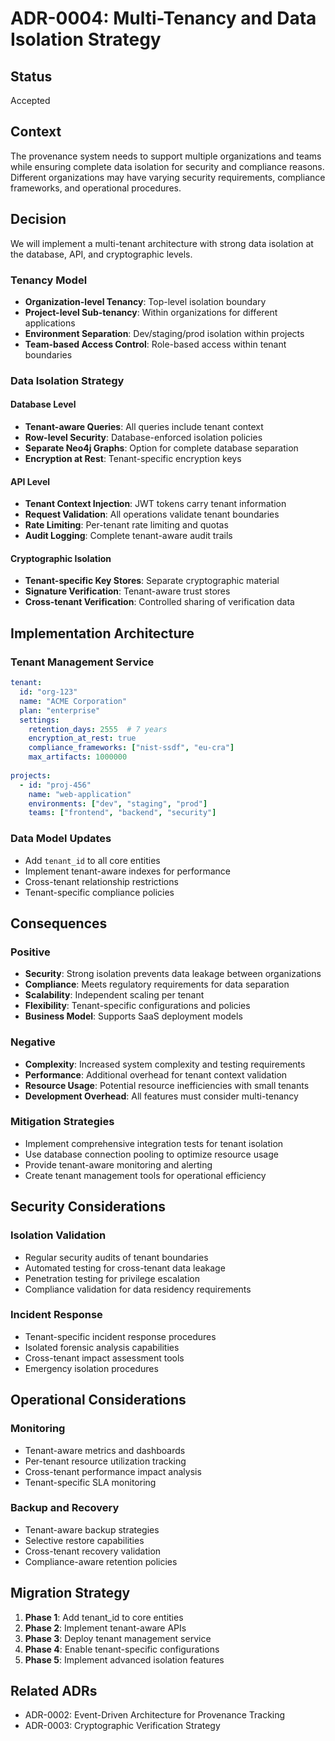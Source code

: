# ADR-0004: Multi-Tenancy and Data Isolation Strategy

## Status
Accepted

## Context
The provenance system needs to support multiple organizations and teams while ensuring complete data isolation for security and compliance reasons. Different organizations may have varying security requirements, compliance frameworks, and operational procedures.

## Decision
We will implement a multi-tenant architecture with strong data isolation at the database, API, and cryptographic levels.

### Tenancy Model
- **Organization-level Tenancy**: Top-level isolation boundary
- **Project-level Sub-tenancy**: Within organizations for different applications
- **Environment Separation**: Dev/staging/prod isolation within projects
- **Team-based Access Control**: Role-based access within tenant boundaries

### Data Isolation Strategy

#### Database Level
- **Tenant-aware Queries**: All queries include tenant context
- **Row-level Security**: Database-enforced isolation policies
- **Separate Neo4j Graphs**: Option for complete database separation
- **Encryption at Rest**: Tenant-specific encryption keys

#### API Level
- **Tenant Context Injection**: JWT tokens carry tenant information
- **Request Validation**: All operations validate tenant boundaries
- **Rate Limiting**: Per-tenant rate limiting and quotas
- **Audit Logging**: Complete tenant-aware audit trails

#### Cryptographic Isolation
- **Tenant-specific Key Stores**: Separate cryptographic material
- **Signature Verification**: Tenant-aware trust stores
- **Cross-tenant Verification**: Controlled sharing of verification data

## Implementation Architecture

### Tenant Management Service
```yaml
tenant:
  id: "org-123"
  name: "ACME Corporation"
  plan: "enterprise"
  settings:
    retention_days: 2555  # 7 years
    encryption_at_rest: true
    compliance_frameworks: ["nist-ssdf", "eu-cra"]
    max_artifacts: 1000000
  
projects:
  - id: "proj-456"
    name: "web-application"
    environments: ["dev", "staging", "prod"]
    teams: ["frontend", "backend", "security"]
```

### Data Model Updates
- Add `tenant_id` to all core entities
- Implement tenant-aware indexes for performance
- Cross-tenant relationship restrictions
- Tenant-specific compliance policies

## Consequences

### Positive
- **Security**: Strong isolation prevents data leakage between organizations
- **Compliance**: Meets regulatory requirements for data separation
- **Scalability**: Independent scaling per tenant
- **Flexibility**: Tenant-specific configurations and policies
- **Business Model**: Supports SaaS deployment models

### Negative
- **Complexity**: Increased system complexity and testing requirements
- **Performance**: Additional overhead for tenant context validation
- **Resource Usage**: Potential resource inefficiencies with small tenants
- **Development Overhead**: All features must consider multi-tenancy

### Mitigation Strategies
- Implement comprehensive integration tests for tenant isolation
- Use database connection pooling to optimize resource usage
- Provide tenant-aware monitoring and alerting
- Create tenant management tools for operational efficiency

## Security Considerations

### Isolation Validation
- Regular security audits of tenant boundaries
- Automated testing for cross-tenant data leakage
- Penetration testing for privilege escalation
- Compliance validation for data residency requirements

### Incident Response
- Tenant-specific incident response procedures
- Isolated forensic analysis capabilities
- Cross-tenant impact assessment tools
- Emergency isolation procedures

## Operational Considerations

### Monitoring
- Tenant-aware metrics and dashboards
- Per-tenant resource utilization tracking
- Cross-tenant performance impact analysis
- Tenant-specific SLA monitoring

### Backup and Recovery
- Tenant-aware backup strategies
- Selective restore capabilities
- Cross-tenant recovery validation
- Compliance-aware retention policies

## Migration Strategy
1. **Phase 1**: Add tenant_id to core entities
2. **Phase 2**: Implement tenant-aware APIs
3. **Phase 3**: Deploy tenant management service
4. **Phase 4**: Enable tenant-specific configurations
5. **Phase 5**: Implement advanced isolation features

## Related ADRs
- ADR-0002: Event-Driven Architecture for Provenance Tracking
- ADR-0003: Cryptographic Verification Strategy